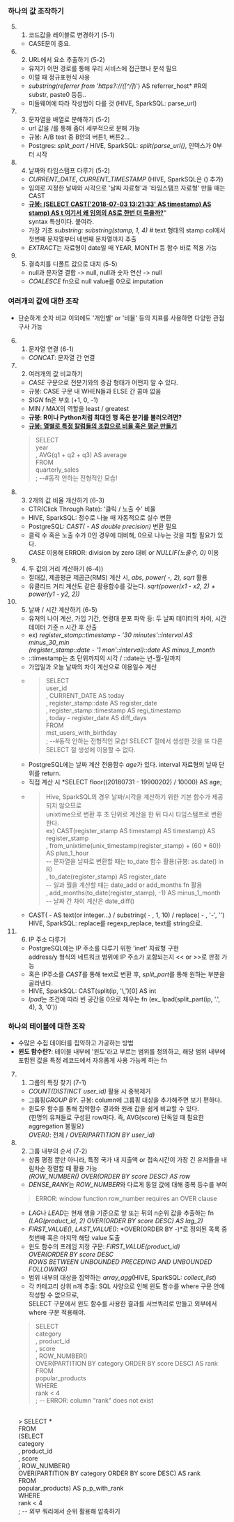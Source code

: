 ### 하나의 값 조작하기
5. 1. 코드값을 레이블로 변경하기 (5-1)
    - CASE문이 중요.
5. 2. URL에서 요소 추출하기 (5-2)
    - 유저가 어떤 경로를 통해 우리 서비스에 접근했나 분석 필요
    - 이럴 때 정규표현식 사용
    - *substring(referrer from 'https?://([^/]*)') AS referrer_host* #R의 substr, paste0 등등..
    - 미들웨어에 따라 작성법이 다를 것 (HIVE, SparkSQL: parse_url)
5. 3. 문자열을 배열로 분해하기 (5-2)
    - url 값을 /를 통해 좀더 세부적으로 분해 가능
    - 규봉: A/B test 중 B안의 버튼1, 버튼2...
    - Postgres: *split_part* / HIVE, SparkSQL: *split(parse_url()*, 인덱스가 0부터 시작
5. 4. 날짜와 타임스탬프 다루기 (5-2)
    - *CURRENT_DATE, CURRENT_TIMESTAMP* (HIVE, SparkSQL은 () 추가)
    - 임의로 지정한 날짜와 시각으로 '날짜 자료형'과 '타임스탬프 자료형' 만들 때는 CAST
    - [**규봉: (SELECT CAST('2018-07-03 13:21:33' AS timestamp) AS stamp) AS t  여기서 왜 임의의 AS로 한번 더 묶을까?**](https://stackoverflow.com/questions/14767209/subquery-in-from-must-have-an-alias)"<br/> syntax 특성이다. 붙여라.
    - 가장 기초 *substring: substring(stamp, 1, 4)* # text 형태의 stamp col에서 첫번째 문자열부터 네번째 문자열까지 추출
    - *EXTRACT*는 자료형이 date일 때 YEAR, MONTH 등 함수 바로 적용 가능
5. 5. 결측치를 디폴트 값으로 대치 (5-5)
    - null과 문자열 결합 -> null, null과 숫자 연산 -> null
    - *COALESCE* fn으로 null value를 0으로 imputation

### 여러개의 값에 대한 조작
- 단순하게 숫자 비교 이외에도 '개인별' or '비율' 등의 지표를 사용하면 다양한 관점 구사 가능
6. 1. 문자열 연결 (6-1)
    - *CONCAT*: 문자열 간 연결
6. 2. 여러개의 값 비교하기
    - *CASE* 구문으로 전분기와의 증감 형태가 어떤지 알 수 있다.
    - 규봉: CASE 구문 내 WHEN들과 ELSE 간 콤마 없음
    - *SIGN* fn은 부호 (+1, 0, -1)
    - MIN / MAX의 역할을 least / greatest
    - **규봉: R이나 Python처럼 최대인 행 혹은 분기를 불러오려면?**
    - [**규봉: 열별로 특정 칼럼들의 조합으로 비율 혹은 평균 만들기**](https://stackoverflow.com/questions/7367750/average-of-multiple-columns)
    >SELECT <br/>
            year<br/>
            , AVG(q1 + q2 + q3) AS average<br/>
        FROM<br/>
            quarterly_sales<br/>
            ; --\#동작 안하는 전형적인 모습!
6. 3. 2개의 값 비율 개산하기 (6-3)
    - CTR(Click Through Rate): '클릭 / 노출 수' 비율
    - HIVE, SparkSQL: 정수로 나눌 때 자동적으로 실수 변환
    - PostgreSQL: *CAST( - AS double precision)* 변환 필요
    - 클릭 수 혹은 노출 수가 0인 경우에 대비해, 0으로 나누는 것을 피할 필요가 있다.<br/>
    *CASE* 이용해 ERROR:  division by zero 대비 or *NULLIF(노출수, 0)* 이용
6. 4. 두 값의 거리 계산하기 (6-4))
    - 절대값, 제곱평균 제곱근(RMS) 계산 시, *abs, power( -, 2), sqrt* 활용
    - 유클리드 거리 계산도 같은 활용함수를 갖는다. *sqrt(power(x1 - x2, 2) + power(y1 - y2, 2))*
6. 5. 날짜 / 시간 계산하기 (6-5)
    - 유져의 나이 계산, 가입 기간, 연령대 분포 파악 등: 두 날짜 데이터의 차이, 시간 데이터 기준 n 시간 후 산출
    - ex) *register_stamp::timestamp - '30 minutes'::interval AS minus_30_min<br/>
    (register_stamp::date - '1 mon'::interval)::date AS minus_1_month*
    - ::timestamp는 초 단위까지의 시각 / ::date는 년-월-일까지
    - 가입일과 오늘 날짜의 차이 계산으로 이용일수 계산
    - > SELECT<br/>
    user_id<br/>
    , CURRENT_DATE AS today<br/>
    , register_stamp::date AS register_date<br/>
    , register_stamp::timestamp AS regi_timestamp<br/>
    , today - register_date AS diff_days<br/>
    FROM<br/>
    mst_users_with_birthday<br/>
    ; --\#동작 안하는 전형적인 모습! SELECT 절에서 생성한 것을 또 다른 SELECT 절 생성에 이용할 수 없다.
    - PostgreSQL에는 날짜 계산 전용함수 *age*가 있다. interval 자료형의 날짜 단위를 return.
    - 직접 계산 시 *SELECT floor((20180731 - 19900202) / 10000) AS age;
    - >Hive, SparkSQL의 경우 날짜/시각을 계산하기 위한 기본 함수가 제공되지 않으므로<br/>
    unixtime으로 변환 후 초 단위로 계산을 한 뒤 다시 타임스탬프로 변환한다.<br/>
    ex) CAST(register_stamp AS timestamp) AS timestamp) AS register_stamp<br/>
    , from_unixtime(unix_timestamp(register_stamp) + (60 * 60)) AS plus_1_hour <br/>
    -- 문자열을 날짜로 변환할 때는 to_date 함수 활용(규봉: as.date() in R) <br/>
    , to_date(register_stamp) AS register_date <br/>
    -- 일과 월을 계산할 때는 date_add or add_months fn 활용 <br/>
    , add_months(to_date(register_stamp), -1) AS minus_1_month <br/>
    -- 날짜 간 차이 계산은 date_diff()<br/>
    - CAST( - AS text(or integer...) / substring( - , 1, 10) / replace( - , '-', '') <br/>
    HIVE, SparkSQL: replace를 regexp_replace, text를 string으로.
6. 6. IP 주소 다루기
    - PostgreSQL에는 IP 주소를 다루기 위한 'inet' 자료형 구현<br/>
    address/y 형식의 네트워크 범위에 IP 주소가 포함되는지 << or >>로 판정 가능
    - 혹은 IP주소를 *CAST*를 통해 text로 변환 후, *split_part*를 통해 원하는 부분을 골라낸다.
    - HIVE, SparkSQL: CAST(split(ip, '\\,')[0] AS int
    - *lpad*는 조건에 따라 빈 공간을 0으로 채우는 fn (ex_ lpad(split_part(ip, '.', 4), 3, '0'))
    
### 하나의 테이블에 대한 조작
- 수많은 수집 데이터를 집약하고 가공하는 방법
- **윈도 함수란?**: 테이블 내부에 '윈도'라고 부르는 범위를 정의하고, 해당 범위 내부에 포함된 값을 특정 레코드에서 자유롭게 사용 가능케 하는 fn
7. 1. 그룹의 특징 찾기 (7-1)
    - *COUNT(DISTINCT user_id)* 활용 시 중복제거
    - 그룹핑*GROUP BY*. 규봉: column에 그룹핑 대상을 추가해주면 보기 편하다.
    - 윈도우 함수를 통해 집약함수 결과와 원래 값을 쉽게 비교할 수 있다.<br/>
    (한명의 유져들로 구성된 row마다. 즉, AVG(score) 단독일 때 필요한 aggregation 불필요)<br/>
    *OVER()*: 전체 / *OVER(PARTITION BY user_id)*
7. 2. 그룹 내부의 순서 (7-2)
    - 상품 평점 뿐만 아니라, 특정 국가 내 지출액 or 접속시간이 가장 긴 유져들을 내림차순 정렬할 때 활용 가능<br/>
    *(ROW_NUMBER() OVER(ORDER BY score DESC) AS row*<br/>
    - *DENSE_RANK*는 *ROW_NUMBER*와 다르게 동일 값에 대해 중복 등수를 부여<br/>
    > ERROR:  window function row_number requires an OVER clause
    - *LAG*나 *LEAD*는 현재 행을 기준으로 앞 또는 뒤의 n순위 값을 추출하는 fn<br/>
    *(LAG(product_id, 2) OVER(ORDER BY score DESC) AS lag_2)*
    - *FIRST_VALUE(), LAST_VALUE()*: *OVER(ORDER BY -)*로 정의된 목록 중 첫번째 혹은 마지막 해당 value 도출
    - 윈도 함수의 프레임 지정 구문: *FIRST_VALUE(product_id)<br/>
    OVER(ORDER BY score DESC<br/>
    ROWS BETWEEN UNBOUNDED PRECEDING AND UNBOUNDED FOLLOWING)*<br/>
    - 범위 내부의 대상을 집약하는 *array_agg*(HIVE, SparkSQL: *collect_list*)
    - 각 카테고리 상위 n개 추출: SQL 사양으로 인해 윈도 함수를 where 구문 안에 작성할 수 없으므로, <br/>
    SELECT 구문에서 윈도 함수를 사용한 결과를 서브쿼리로 만들고 외부에서 where 구문 적용해야.
    > SELECT<br/>
    category<br/>
    , product_id<br/>
    , score<br/>
    , ROW_NUMBER()<br/>
    OVER(PARTITION BY category ORDER BY score DESC) AS rank<br/>
    FROM<br/>
    popular_products<br/>
    WHERE<br/>
    rank < 4<br/>
    ; -- ERROR:  column "rank" does not exist
    <br/>
    > SELECT *<br/>
    FROM<br/>
    (SELECT<br/>
    category<br/>
    , product_id<br/>
    , score<br/>
    , ROW_NUMBER()<br/>
    OVER(PARTITION BY category ORDER BY score DESC) AS rank<br/>
    FROM<br/>
    popular_products) AS p_p_with_rank<br/>
    WHERE<br/>
    rank < 4<br/>
    ; -- 외부 쿼리에서 순위 활용해 압축하기<br/>
    
    
    
    
